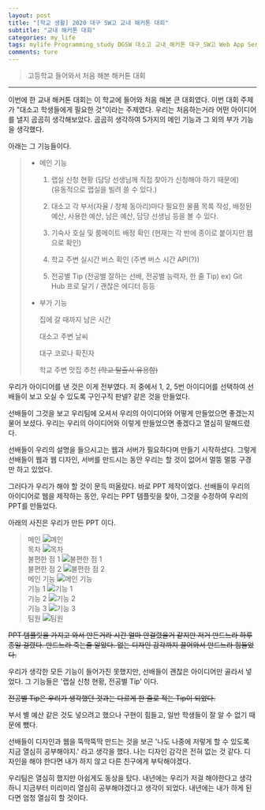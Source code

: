 ```yaml
---
layout: post  
title: "[학교 생활] 2020 대구 SW고 교내 해커톤 대회"  
subtitle: "교내 해커톤 대회"  
categories: my_life 
tags: mylife Programming_study DGSW 대소고 교내_해커톤 대구_SW고 Web App Server Embedded  
comments: ture  
---
```


> 고등학교 들어와서 처음 해본 해커톤 대회  

---

이번에 한 교내 해커톤 대회는 이 학교에 들어와 처음 해본 큰 대회였다. 이번 대회 주제가 "대소고 학생들에게 필요한 것"이라는 주제였다.
우리는 처음하는거라 어떤 아이디어를 낼지 곰곰히 생각해보았다. 곰곰히 생각하여 5가지의 메인 기능과 그 외의 부가 기능을 생각했다.

아래는 그 기능들이다.

> * 메인 기능  
>    1. 랩실 신청 현황 (담당 선생님께 직접 찾아가 신청해야 하기 때문에)  
>    (유동적으로 랩실을 빌려 쓸 수 있다.)
>
>    2. 대소고 각 부서(자율 / 창체 동아리)마다 필요한 물품 목록 작성, 배정된 예산, 사용한 예산, 남은 예산, 담당 선생님 등을 볼 수 있다.  
>
>    3. 기숙사 호실 및 룸메이트 배정 확인 (현재는 각 반에 종이로 붙이지만 웹으로 확인)  
>
>    4. 학교 주변 실시간 버스 확인 (주변 버스 시간 API(?))  
>
>    5. 전공별 Tip (전공별 잘하는 선배, 전공별 능력자, 한 줄 Tip)
>    ex) Git Hub 프로 달기 / 괜찮은 에디터 등등  
>
> * 부가 기능  
>
>    집에 갈 때까지 남은 시간  
>
>    대소고 주변 날씨  
>
>    대구 코로나 확진자
>
>    학교 주변 맛집 추천 ~~(학교 탈출시 유용함)~~  

우리가 아이디어를 낸 것은 이게 전부였다. 저 중에서 1, 2, 5번 아이디어를 선택하여 선배들이 보고 오실 수 있도록 구인구직 판넬? 같은 것을 만들었다.  

선배들이 그것을 보고 우리팀에 오셔서 우리의 아이디어와 어떻게 만들었으면 좋겠는지 물어 보셨다. 우리는 우리의 아이디어와 이렇게 만들었으면 좋겠다고 열심히 말해드렸다.  

선배들이 우리의 설명을 들으시고는 웹과 서버가 필요하다며 만들기 시작하셨다. 그렇게 선배들이 웹과 웹 디자인, 서버를 만드시는 동안 우리는 할 것이 없어서 멀뚱 멀뚱 구경만 하고 있었다.  

그러다가 우리가 해야 할 것이 문득 떠올랐다. 바로 PPT 제작이었다. 선배들이 우리의 아이디어로 웹을 제작하는 동안, 우리는 PPT 템플릿을 찾아, 그것을 수정하여 우리의 PPT를 만들었다.  

아래의 사진은 우리가 만든 PPT 이다.

> 메인
![메인](https://Junhong0209.github.io/assets/img/SW/2020-09-12-SW-Hackerthon-main.jpg)  
> 목차
![목차](https://Junhong0209.github.io/assets/img/SW/2020-09-12-SW-Hackerthon-topic.jpg)  
> 불편한 점 1
![불편한 점 1](https://Junhong0209.github.io/assets/img/SW/2020-09-12-SW-Hackerthon-an-inconvenience1.png)  
> 불편한 점 2
![불편한 점 2](https://Junhong0209.github.io/assets/img/SW/2020-09-12-SW-Hackerthon-an-inconvenience2.png)  
> 메인 기능
![메인 기능](https://Junhong0209.github.io/assets/img/SW/2020-09-12-SW-Hackerthon-main-Function.png)  
> 기능 1
![기능 1](https://Junhong0209.github.io/assets/img/SW/2020-09-12-SW-Hackerthon-Function1.png)  
> 기능 2
![기능 2](https://Junhong0209.github.io/assets/img/SW/2020-09-12-SW-Hackerthon-Function2.png)  
> 기능 3
![기능 3](https://Junhong0209.github.io/assets/img/SW/2020-09-12-SW-Hackerthon-Function3.png)  
> 팀원
![팀원](https://Junhong0209.github.io/assets/img/SW/2020-09-12-SW-Hackerthon-member.png)  

~~PPT 템플릿을 가지고 와서 만든거라 시간 얼마 안걸렸을거 같지만 저거 만드느라 하루 종일 걸렸다. 만드느라 죽는줄 알았다. 없는 디자인 감각까지 끌어와서 만드느라 힘들었다.~~

우리가 생각한 모든 기능이 들어가진 못했지만, 선배들이 괜찮은 아이디어만 골라서 넣었다. 그 기능들은 '랩실 신청 현황, 전공별 Tip' 이다.  

~~전공별 Tip은 우리가 생각했던 것과는 다르게 한 줄로 적는 Tip이 되었다.~~  

부서 별 예산 같은 것도 넣으려고 했으나 구현이 힘들고, 일반 학생들이 잘 알 수 없기 때문에 뺐다.

선배들이 디자인과 웹을 뚝딱뚝딱 만드는 것을 보곤 '나도 나중에 저렇게 할 수 있도록 지금 열심히 공부해야지.' 라고 생각을 했다. 나는 디자인 감각은 전혀 없는 것 같다. 디자인을 해야 한다면 내가 하지 않고 다른 친구에게 부탁해야겠다.  

우리팀은 열심히 했지만 아쉽게도 동상을 탔다. 내년에는 우리가 저걸 해야한다고 생각하니 지금부터 미리미리 열심히 공부해야겠다고 생각이 되었다. 내년에는 내가 하게 된다면 엄청 열심히 할 것이다.